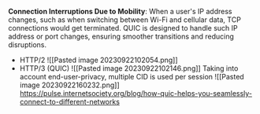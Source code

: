 **Connection Interruptions Due to Mobility**: When a user's IP address changes, such as when switching between Wi-Fi and cellular data, TCP connections would get terminated. QUIC is designed to handle such IP address or port changes, ensuring smoother transitions and reducing disruptions.

* HTTP/2
![[Pasted image 20230922102054.png]]
* HTTP/3 (QUIC)
![[Pasted image 20230922102146.png]]
Taking into account end-user-privacy, multiple CID is used per session
![[Pasted image 20230922160232.png]]
https://pulse.internetsociety.org/blog/how-quic-helps-you-seamlessly-connect-to-different-networks